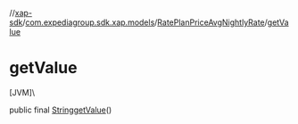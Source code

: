 //[xap-sdk](../../../index.md)/[com.expediagroup.sdk.xap.models](../index.md)/[RatePlanPriceAvgNightlyRate](index.md)/[getValue](get-value.md)

# getValue

[JVM]\

public final [String](https://docs.oracle.com/javase/8/docs/api/java/lang/String.html)[getValue](get-value.md)()
